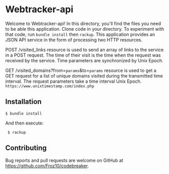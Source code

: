 # Webtracker-api

Welcome to Webtracker-api! In this directory, you'll find the files you need to be able this application.
Clone code in your directory. To experiment with that code, run `bundle install` then `rackup`.
This application provides an JSON API service in the form of processing two HTTP resources.

POST /visited_links resource is used to send an array of links to the service in a POST request. The time of their visit is the time when the request was received by the service. Time parameters are synchronized by Unix Epoch.

GET /visited_domains?from=`params`&to=`params` resource is used to get a GET request for a list of unique domains visited during the transmitted time interval. The request parameters take a time interval Unix Epoch.
`https://www.unixtimestamp.com/index.php`

## Installation

    $ bundle install

And then execute:

     $ rackup

## Contributing

Bug reports and pull requests are welcome on GitHub at https://github.com/Froz10/codebreaker.
